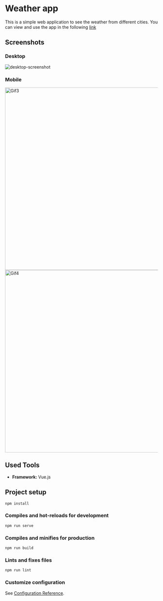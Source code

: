 # Weather app

This is a simple web application to see the weather from different cities. You can view and use the app in the following [link](https://gfrancv.github.io/weather-app/) 

## Screenshots
### Desktop
![desktop-screenshot](https://user-images.githubusercontent.com/35277540/190456099-b06414b2-f2b0-44f7-999c-d3dfb5c80b63.jpg)

### Mobile
<p>
<img height= "600" src="https://user-images.githubusercontent.com/35277540/190456608-1dbbb6ec-2bda-4543-86ad-7d05a2443872.jpeg" alt="Gif3" />
<img height= "600" src="https://user-images.githubusercontent.com/35277540/190456621-43ecdde7-477d-4414-8389-1fb014e299a7.jpeg" alt="Gif4" /></p>
</p>

## Used Tools
- **Framework:** Vue.js

## Project setup
```
npm install
```

### Compiles and hot-reloads for development
```
npm run serve
```

### Compiles and minifies for production
```
npm run build
```

### Lints and fixes files
```
npm run lint
```

### Customize configuration
See [Configuration Reference](https://cli.vuejs.org/config/).
